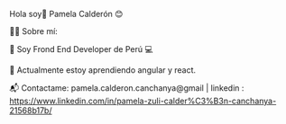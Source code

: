 Hola soy👋 Pamela Calderón 😊
   
🙋‍♀️ Sobre mí:

 👩 Soy Frond End Developer de Perú 💻
 
 🌱 Actualmente estoy aprendiendo angular y react.
 
 📬 Contactame: pamela.calderon.canchanya@gmail | linkedin : https://www.linkedin.com/in/pamela-zuli-calder%C3%B3n-canchanya-21568b17b/
 
